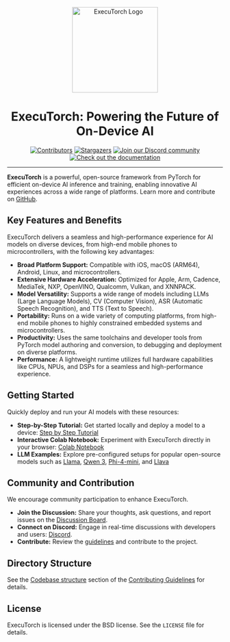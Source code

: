 <div align="center">
  <img src="docs/source/_static/img/et-logo.png" alt="ExecuTorch Logo" width="200">
  <h1>ExecuTorch: Powering the Future of On-Device AI</h1>
</div>

<div align="center">
  <a href="https://github.com/pytorch/executorch/graphs/contributors"><img src="https://img.shields.io/github/contributors/pytorch/executorch?style=for-the-badge&color=blue" alt="Contributors"></a>
  <a href="https://github.com/pytorch/executorch/stargazers"><img src="https://img.shields.io/github/stars/pytorch/executorch?style=for-the-badge&color=blue" alt="Stargazers"></a>
  <a href="https://discord.gg/Dh43CKSAdc"><img src="https://img.shields.io/badge/Discord-Join%20Us-purple?logo=discord&logoColor=white&style=for-the-badge" alt="Join our Discord community"></a>
  <a href="https://pytorch.org/executorch/main/index"><img src="https://img.shields.io/badge/Documentation-000?logo=googledocs&logoColor=FFE165&style=for-the-badge" alt="Check out the documentation"></a>
  <hr>
</div>

**ExecuTorch** is a powerful, open-source framework from PyTorch for efficient on-device AI inference and training, enabling innovative AI experiences across a wide range of platforms.  Learn more and contribute on [GitHub](https://github.com/pytorch/executorch).

## Key Features and Benefits

ExecuTorch delivers a seamless and high-performance experience for AI models on diverse devices, from high-end mobile phones to microcontrollers, with the following key advantages:

*   **Broad Platform Support:** Compatible with iOS, macOS (ARM64), Android, Linux, and microcontrollers.
*   **Extensive Hardware Acceleration:** Optimized for Apple, Arm, Cadence, MediaTek, NXP, OpenVINO, Qualcomm, Vulkan, and XNNPACK.
*   **Model Versatility:** Supports a wide range of models including LLMs (Large Language Models), CV (Computer Vision), ASR (Automatic Speech Recognition), and TTS (Text to Speech).
*   **Portability:**  Runs on a wide variety of computing platforms, from high-end mobile phones to highly constrained embedded systems and microcontrollers.
*   **Productivity:** Uses the same toolchains and developer tools from PyTorch model authoring and conversion, to debugging and deployment on diverse platforms.
*   **Performance:** A lightweight runtime utilizes full hardware capabilities like CPUs, NPUs, and DSPs for a seamless and high-performance experience.

## Getting Started

Quickly deploy and run your AI models with these resources:

*   **Step-by-Step Tutorial:**  Get started locally and deploy a model to a device: [Step by Step Tutorial](https://pytorch.org/executorch/stable/getting-started.html)
*   **Interactive Colab Notebook:** Experiment with ExecuTorch directly in your browser: [Colab Notebook](https://colab.research.google.com/drive/1qpxrXC3YdJQzly3mRg-4ayYiOjC6rue3?usp=sharing)
*   **LLM Examples:** Explore pre-configured setups for popular open-source models such as [Llama](examples/models/llama/README.md), [Qwen 3](examples/models/qwen3/README.md), [Phi-4-mini](examples/models/phi_4_mini/README.md), and [Llava](examples/models/llava/README.md)

## Community and Contribution

We encourage community participation to enhance ExecuTorch.

*   **Join the Discussion:** Share your thoughts, ask questions, and report issues on the [Discussion Board](https://github.com/pytorch/executorch/discussions).
*   **Connect on Discord:** Engage in real-time discussions with developers and users: [Discord](https://discord.gg/Dh43CKSAdc).
*   **Contribute:** Review the [guidelines](CONTRIBUTING.md) and contribute to the project.

## Directory Structure

See the [Codebase structure](CONTRIBUTING.md#codebase-structure) section of the [Contributing Guidelines](CONTRIBUTING.md) for details.

## License

ExecuTorch is licensed under the BSD license.  See the `LICENSE` file for details.